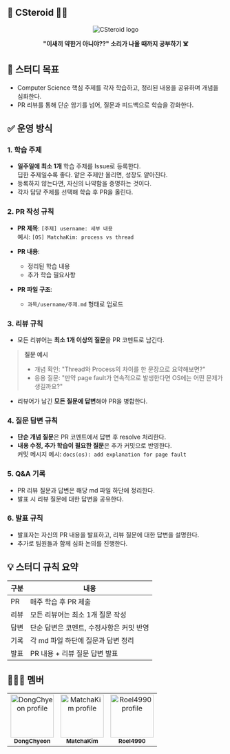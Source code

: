 ## 💊 CSteroid 🫨🥵

<p align="center">
  <img src="https://github.com/user-attachments/assets/66f3b94c-8830-4fb1-937a-e8d8796deec7" alt="CSteroid logo" />
</p>

<p align="center">
  <b>"이새끼 약한거 아니야??" 소리가 나올 때까지 공부하기 ☠️</b>
</p>

## 📌 스터디 목표

- Computer Science 핵심 주제를 각자 학습하고, 정리된 내용을 공유하며 개념을 심화한다.
- PR 리뷰를 통해 단순 암기를 넘어, 질문과 피드백으로 학습을 강화한다.

## ✅ 운영 방식

### 1. 학습 주제

- **일주일에 최소 1개** 학습 주제를 Issue로 등록한다.  
  딥한 주제일수록 좋다. 얕은 주제만 올리면, 성장도 얕아진다.
- 등록하지 않는다면, 자신의 나약함을 증명하는 것이다.
- 각자 담당 주제를 선택해 학습 후 PR을 올린다.

### 2. PR 작성 규칙

- **PR 제목**: `[주제] username: 세부 내용`  
  예시: `[OS] MatchaKim: process vs thread`

- **PR 내용**:
  - 정리된 학습 내용
  - 추가 학습 필요사항

- **PR 파일 구조**:
  - `과목/username/주제.md` 형태로 업로드

### 3. 리뷰 규칙

- 모든 리뷰어는 **최소 1개 이상의 질문**을 PR 코멘트로 남긴다.

> **질문 예시**
> - 개념 확인: "Thread와 Process의 차이를 한 문장으로 요약해보면?"
> - 응용 질문: "만약 page fault가 연속적으로 발생한다면 OS에는 어떤 문제가 생길까요?"

- 리뷰어가 남긴 **모든 질문에 답변**해야 PR을 병합한다.

### 4. 질문 답변 규칙

- **단순 개념 질문**은 PR 코멘트에서 답변 후 resolve 처리한다.
- **내용 수정, 추가 학습이 필요한 질문**은 추가 커밋으로 반영한다.  
  커밋 메시지 예시: `docs(os): add explanation for page fault`

### 5. Q&A 기록

- PR 리뷰 질문과 답변은 해당 md 파일 하단에 정리한다.
- 발표 시 리뷰 질문에 대한 답변을 공유한다.

### 6. 발표 규칙

- 발표자는 자신의 PR 내용을 발표하고, 리뷰 질문에 대한 답변을 설명한다.
- 추가로 팀원들과 함께 심화 논의를 진행한다.

## 💡 스터디 규칙 요약

| 구분 | 내용 |
|---|---|
| PR | 매주 학습 후 PR 제출 |
| 리뷰 | 모든 리뷰어는 최소 1개 질문 작성 |
| 답변 | 단순 답변은 코멘트, 수정사항은 커밋 반영 |
| 기록 | 각 md 파일 하단에 질문과 답변 정리 |
| 발표 | PR 내용 + 리뷰 질문 답변 발표 |

## 🧑‍🤝‍🧑 멤버

<p align="center">
  <table>
    <tr>
      <td align="center">
        <a href="https://github.com/DongChyeon">
          <img src="https://avatars.githubusercontent.com/u/64844115?v=4" width="100px;" alt="DongChyeon profile"/>
          <br/>
          <sub><b>DongChyeon</b></sub>
        </a>
      </td>
      <td align="center">
        <a href="https://github.com/MatchaKim">
          <img src="https://avatars.githubusercontent.com/u/121302951?v=4" width="100px;" alt="MatchaKim profile"/>
          <br/>
          <sub><b>MatchaKim</b></sub>
        </a>
      </td>
      <td align="center">
        <a href="https://github.com/Roel4990">
          <img src="https://avatars.githubusercontent.com/u/93641814?v=4" width="100px;" alt="Roel4990 profile"/>
          <br/>
          <sub><b>Roel4990</b></sub>
        </a>
      </td>
    </tr>
  </table>
</p>